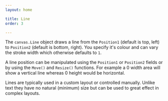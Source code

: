 ```yaml
---
layout: home

title: Line
order: 3

---
```


The `canvas.Line` object draws a line from the `Position1` (default
is top, left) to `Position2` (default is bottom, right).
You specify it's colour and can vary the stroke width which otherwise
defaults to `1`.

A line position can be manipulated using the `Position1` or `Position2`
fields or by using the `Move()` and `Resize()` functions. For example 
a 0 width area will show a vertical line whereas 0 height would be
horizontal.

Lines are typically used in a custom layout or controlled manually.
Unlike text they have no natural (minimum) size but can be
used to great effect in complex layouts.
